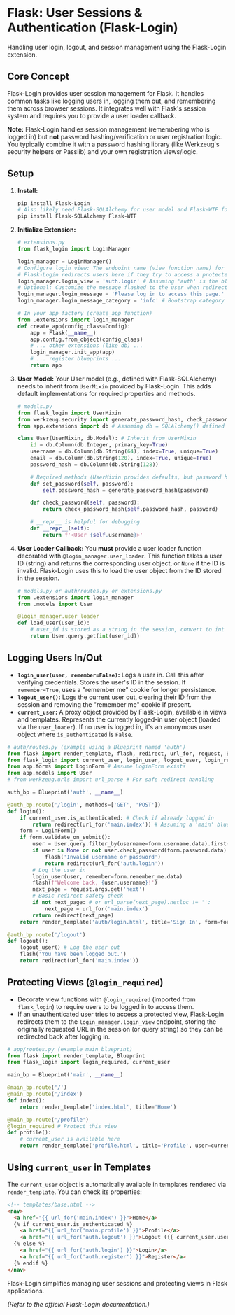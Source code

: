 # Flask: User Sessions & Authentication (Flask-Login)

Handling user login, logout, and session management using the Flask-Login extension.

## Core Concept

Flask-Login provides user session management for Flask. It handles common tasks like logging users in, logging them out, and remembering them across browser sessions. It integrates well with Flask's session system and requires you to provide a user loader callback.

**Note:** Flask-Login handles session management (remembering who is logged in) but **not** password hashing/verification or user registration logic. You typically combine it with a password hashing library (like Werkzeug's security helpers or Passlib) and your own registration views/logic.

## Setup

1.  **Install:**
    ```bash
    pip install Flask-Login
    # Also likely need Flask-SQLAlchemy for user model and Flask-WTF for forms
    pip install Flask-SQLAlchemy Flask-WTF
    ```
2.  **Initialize Extension:**
    ```python
    # extensions.py
    from flask_login import LoginManager

    login_manager = LoginManager()
    # Configure login view: The endpoint name (view function name) for the login page.
    # Flask-Login redirects users here if they try to access a protected page without being logged in.
    login_manager.login_view = 'auth.login' # Assuming 'auth' is the blueprint name and 'login' is the view function
    # Optional: Customize the message flashed to the user when redirected
    login_manager.login_message = 'Please log in to access this page.'
    login_manager.login_message_category = 'info' # Bootstrap category

    # In your app factory (create_app function)
    from .extensions import login_manager
    def create_app(config_class=Config):
        app = Flask(__name__)
        app.config.from_object(config_class)
        # ... other extensions (like db) ...
        login_manager.init_app(app)
        # ... register blueprints ...
        return app
    ```
3.  **User Model:** Your User model (e.g., defined with Flask-SQLAlchemy) needs to inherit from `UserMixin` provided by Flask-Login. This adds default implementations for required properties and methods.
    ```python
    # models.py
    from flask_login import UserMixin
    from werkzeug.security import generate_password_hash, check_password_hash
    from app.extensions import db # Assuming db = SQLAlchemy() defined elsewhere

    class User(UserMixin, db.Model): # Inherit from UserMixin
        id = db.Column(db.Integer, primary_key=True)
        username = db.Column(db.String(64), index=True, unique=True)
        email = db.Column(db.String(120), index=True, unique=True)
        password_hash = db.Column(db.String(128))

        # Required methods (UserMixin provides defaults, but password handling is custom)
        def set_password(self, password):
            self.password_hash = generate_password_hash(password)

        def check_password(self, password):
            return check_password_hash(self.password_hash, password)

        # __repr__ is helpful for debugging
        def __repr__(self):
            return f'<User {self.username}>'

    ```
4.  **User Loader Callback:** You **must** provide a user loader function decorated with `@login_manager.user_loader`. This function takes a user ID (string) and returns the corresponding user object, or `None` if the ID is invalid. Flask-Login uses this to load the user object from the ID stored in the session.
    ```python
    # models.py or auth/routes.py or extensions.py
    from .extensions import login_manager
    from .models import User

    @login_manager.user_loader
    def load_user(user_id):
        # user_id is stored as a string in the session, convert to int for query
        return User.query.get(int(user_id))
    ```

## Logging Users In/Out

*   **`login_user(user, remember=False)`:** Logs a user in. Call this after verifying credentials. Stores the user's ID in the session. If `remember=True`, uses a "remember me" cookie for longer persistence.
*   **`logout_user()`:** Logs the current user out, clearing their ID from the session and removing the "remember me" cookie if present.
*   **`current_user`:** A proxy object provided by Flask-Login, available in views and templates. Represents the currently logged-in user object (loaded via the `user_loader`). If no user is logged in, it's an anonymous user object where `is_authenticated` is `False`.

```python
# auth/routes.py (example using a Blueprint named 'auth')
from flask import render_template, flash, redirect, url_for, request, Blueprint
from flask_login import current_user, login_user, logout_user, login_required
from app.forms import LoginForm # Assume LoginForm exists
from app.models import User
# from werkzeug.urls import url_parse # For safe redirect handling

auth_bp = Blueprint('auth', __name__)

@auth_bp.route('/login', methods=['GET', 'POST'])
def login():
    if current_user.is_authenticated: # Check if already logged in
        return redirect(url_for('main.index')) # Assuming a 'main' blueprint for index
    form = LoginForm()
    if form.validate_on_submit():
        user = User.query.filter_by(username=form.username.data).first()
        if user is None or not user.check_password(form.password.data):
            flash('Invalid username or password')
            return redirect(url_for('auth.login'))
        # Log the user in
        login_user(user, remember=form.remember_me.data)
        flash(f'Welcome back, {user.username}!')
        next_page = request.args.get('next')
        # Basic redirect safety check
        if not next_page: # or url_parse(next_page).netloc != '':
            next_page = url_for('main.index')
        return redirect(next_page)
    return render_template('auth/login.html', title='Sign In', form=form)

@auth_bp.route('/logout')
def logout():
    logout_user() # Log the user out
    flash('You have been logged out.')
    return redirect(url_for('main.index'))

```

## Protecting Views (`@login_required`)

*   Decorate view functions with `@login_required` (imported from `flask_login`) to require users to be logged in to access them.
*   If an unauthenticated user tries to access a protected view, Flask-Login redirects them to the `login_manager.login_view` endpoint, storing the originally requested URL in the session (or query string) so they can be redirected back after logging in.

```python
# app/routes.py (example main blueprint)
from flask import render_template, Blueprint
from flask_login import login_required, current_user

main_bp = Blueprint('main', __name__)

@main_bp.route('/')
@main_bp.route('/index')
def index():
    return render_template('index.html', title='Home')

@main_bp.route('/profile')
@login_required # Protect this view
def profile():
    # current_user is available here
    return render_template('profile.html', title='Profile', user=current_user)
```

## Using `current_user` in Templates

The `current_user` object is automatically available in templates rendered via `render_template`. You can check its properties:

```html
<!-- templates/base.html -->
<nav>
  <a href="{{ url_for('main.index') }}">Home</a>
  {% if current_user.is_authenticated %}
    <a href="{{ url_for('main.profile') }}">Profile</a>
    <a href="{{ url_for('auth.logout') }}">Logout ({{ current_user.username }})</a>
  {% else %}
    <a href="{{ url_for('auth.login') }}">Login</a>
    <a href="{{ url_for('auth.register') }}">Register</a>
  {% endif %}
</nav>
```

Flask-Login simplifies managing user sessions and protecting views in Flask applications.

*(Refer to the official Flask-Login documentation.)*
